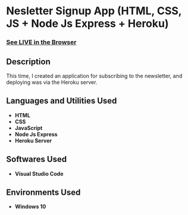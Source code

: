 <h1>Nesletter Signup App (HTML, CSS, JS + Node Js Express + Heroku)</h1>

 ### [See LIVE in the Browser](https://salty-gorge-41128.herokuapp.com/)

<h2>Description</h2>
This time, I created an application for subscribing to the newsletter, and deploying was via the Heroku server.
<br />


<h2>Languages and Utilities Used</h2>

- <b>HTML</b>
- <b>CSS</b>
- <b>JavaScript</b>
- <b>Node Js Express</b>
- <b>Heroku Server</b>

<h2>Softwares Used </h2>

- <b>Visual Studio Code</b>

<h2>Environments Used </h2>

- <b>Windows 10</b>

<!--
 ```diff
- text in red
+ text in green
! text in orange
# text in gray
@@ text in purple (and bold)@@
```
--!>
